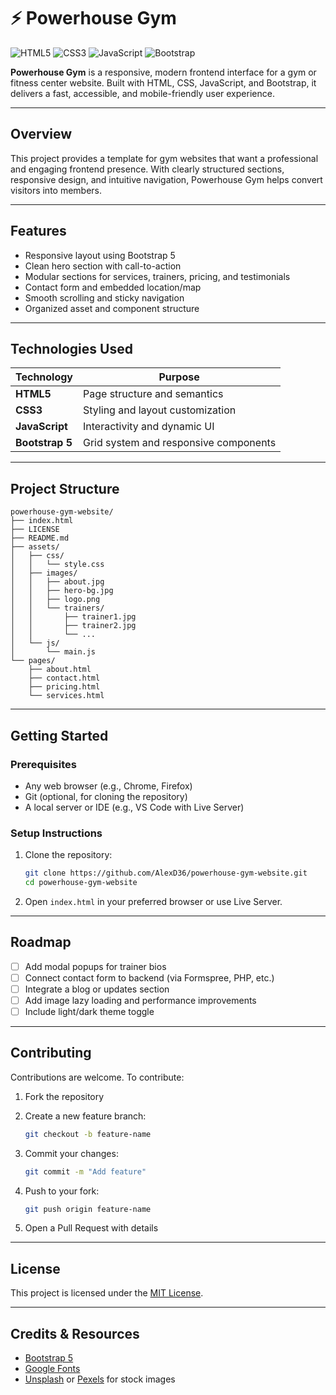 
# ⚡ Powerhouse Gym

![HTML5](https://img.shields.io/badge/HTML5-E34F26?style=flat-square\&logo=html5\&logoColor=white)
![CSS3](https://img.shields.io/badge/CSS3-1572B6?style=flat-square\&logo=css3\&logoColor=white)
![JavaScript](https://img.shields.io/badge/JavaScript-F7DF1E?style=flat-square\&logo=javascript\&logoColor=black)
![Bootstrap](https://img.shields.io/badge/Bootstrap-7952B3?style=flat-square\&logo=bootstrap\&logoColor=white)

**Powerhouse Gym** is a responsive, modern frontend interface for a gym or fitness center website. Built with HTML, CSS, JavaScript, and Bootstrap, it delivers a fast, accessible, and mobile-friendly user experience.

---

## Overview

This project provides a template for gym websites that want a professional and engaging frontend presence. With clearly structured sections, responsive design, and intuitive navigation, Powerhouse Gym helps convert visitors into members.

---

## Features

* Responsive layout using Bootstrap 5
* Clean hero section with call-to-action
* Modular sections for services, trainers, pricing, and testimonials
* Contact form and embedded location/map
* Smooth scrolling and sticky navigation
* Organized asset and component structure

---

## Technologies Used

| Technology      | Purpose                               |
| --------------- | ------------------------------------- |
| **HTML5**       | Page structure and semantics          |
| **CSS3**        | Styling and layout customization      |
| **JavaScript**  | Interactivity and dynamic UI          |
| **Bootstrap 5** | Grid system and responsive components |

---

## Project Structure

```
powerhouse-gym-website/
├── index.html
├── LICENSE
├── README.md
├── assets/
│   ├── css/
│   │   └── style.css
│   ├── images/
│   │   ├── about.jpg
│   │   ├── hero-bg.jpg
│   │   ├── logo.png
│   │   └── trainers/
│   │       ├── trainer1.jpg
│   │       ├── trainer2.jpg
│   │       └── ...
│   └── js/
│       └── main.js
└── pages/
    ├── about.html
    ├── contact.html
    ├── pricing.html
    └── services.html
```

---

## Getting Started

### Prerequisites

* Any web browser (e.g., Chrome, Firefox)
* Git (optional, for cloning the repository)
* A local server or IDE (e.g., VS Code with Live Server)

### Setup Instructions

1. Clone the repository:

   ```bash
   git clone https://github.com/AlexD36/powerhouse-gym-website.git
   cd powerhouse-gym-website
   ```

2. Open `index.html` in your preferred browser or use Live Server.

---

## Roadmap

* [ ] Add modal popups for trainer bios
* [ ] Connect contact form to backend (via Formspree, PHP, etc.)
* [ ] Integrate a blog or updates section
* [ ] Add image lazy loading and performance improvements
* [ ] Include light/dark theme toggle

---

## Contributing

Contributions are welcome. To contribute:

1. Fork the repository
2. Create a new feature branch:

   ```bash
   git checkout -b feature-name
   ```
3. Commit your changes:

   ```bash
   git commit -m "Add feature"
   ```
4. Push to your fork:

   ```bash
   git push origin feature-name
   ```
5. Open a Pull Request with details

---

## License

This project is licensed under the [MIT License](LICENSE).

---

## Credits & Resources

* [Bootstrap 5](https://getbootstrap.com/)
* [Google Fonts](https://fonts.google.com/)
* [Unsplash](https://unsplash.com/) or [Pexels](https://pexels.com/) for stock images

